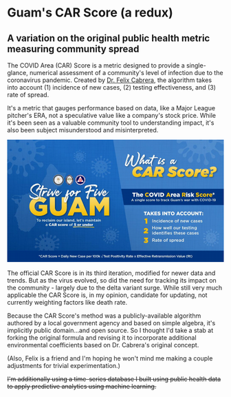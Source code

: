 # Guam's CAR Score (a redux)
## A variation on the original public health metric measuring community spread 

The COVID Area (CAR) Score is a metric designed to provide a single-glance, numerical assessment of a community's level of infection due to the coronavirus pandemic. Created by [Dr. Felix Cabrera](https://www.facebook.com/felix.t.cabrera/), the algorithm takes into account (1) incidence of new cases, (2) testing effectiveness, and (3) rate of spread.

It's a metric that gauges performance based on data, like a Major League pitcher's ERA, not a speculative value like a company's stock price. While it's been seen as a valuable community tool to understanding impact, it's also been subject misunderstood and misinterpreted. 

![Original CAR Score formula](https://github.com/jasonsalas/guam-car-score-redux/blob/main/CAR_Score_formula.png?raw=true)

The official CAR Score is in its third iteration, modified for newer data and trends. But as the virus evolved, so did the need for tracking its impact on the community - largely due to the delta variant surge. While still very much applicable the CAR Score is, in my opinion, candidate for updating, not currently weighting factors like death rate.

Because the CAR Score's method was a publicly-available algorithm authored by a local government agency and based on simple algebra, it's implicitly public domain...and open source. So I thought I'd take a stab at forking the original formula and revising it to incorporate additional environmental coefficients based on Dr. Cabrera's original concept. 

(Also, Felix is a friend and I'm hoping he won't mind me making a couple adjustments for trivial experimentation.)

~~I'm additionally using a time-series database I built using public health data to apply predictive analytics using machine learning.~~

